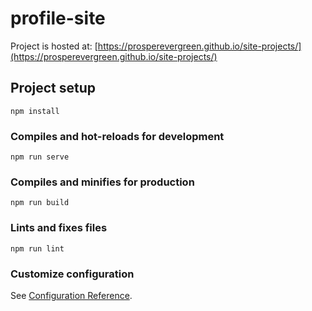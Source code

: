 # profile-site

Project is hosted at: [https://prosperevergreen.github.io/site-projects/](https://prosperevergreen.github.io/site-projects/)

## Project setup
```
npm install
```

### Compiles and hot-reloads for development
```
npm run serve
```

### Compiles and minifies for production
```
npm run build
```

### Lints and fixes files
```
npm run lint
```

### Customize configuration
See [Configuration Reference](https://cli.vuejs.org/config/).
